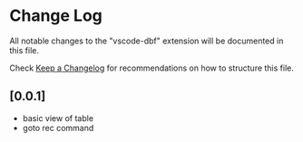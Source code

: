 # Change Log

All notable changes to the "vscode-dbf" extension will be documented in this file.

Check [Keep a Changelog](http://keepachangelog.com/) for recommendations on how to structure this file.

## [0.0.1]

- basic view of table
- goto rec command
